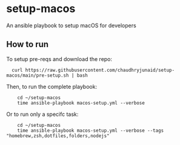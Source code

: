 # setup-macos
An ansible playbook to setup macOS for developers

## How to run
To setup pre-reqs and download the repo:
```
  curl https://raw.githubusercontent.com/chaudhryjunaid/setup-macos/main/pre-setup.sh | bash
```

Then, to run the complete playbook:
```
    cd ~/setup-macos
    time ansible-playbook macos-setup.yml --verbose
```

Or to run only a specifc task:
```
    cd ~/setup-macos
    time ansible-playbook macos-setup.yml --verbose --tags "homebrew,zsh,dotfiles,folders,nodejs"
```
